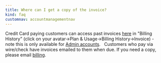 ```yaml
---
title: Where can I get a copy of the invoice?
kind: faq
customnav: accountmanagementnav
---
```


Credit Card paying customers can access past invoices [here](https://app.datadoghq.com/account/billing_history) in "Billing History" (click on your avatar->Plan & Usage->Billing History->Invoice) - note this is only available for [Admin accounts](https://app.datadoghq.com/account/team).
 
Customers who pay via wire/check have invoices emailed to them when due. If you need a copy, please email [billing](mailto:billing@datadoghq.com).